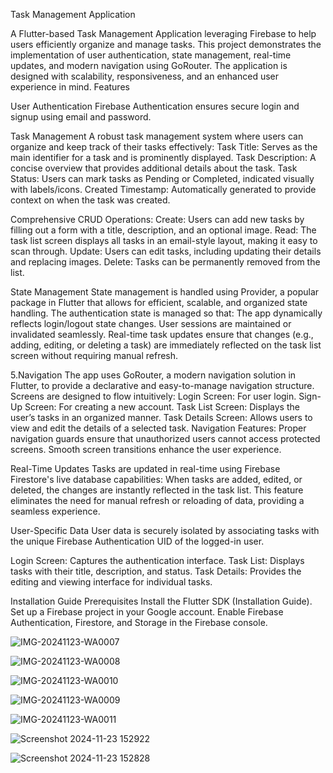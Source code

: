 Task Management Application

A Flutter-based Task Management Application leveraging Firebase to help users efficiently organize and manage tasks. This project demonstrates the implementation of user authentication, state management, real-time updates, and modern navigation using GoRouter. The application is designed with scalability, responsiveness, and an enhanced user experience in mind. Features

User Authentication Firebase Authentication ensures secure login and signup using email and password.

Task Management A robust task management system where users can organize and keep track of their tasks effectively: Task Title: Serves as the main identifier for a task and is prominently displayed. Task Description: A concise overview that provides additional details about the task. Task Status: Users can mark tasks as Pending or Completed, indicated visually with labels/icons. Created Timestamp: Automatically generated to provide context on when the task was created.

Comprehensive CRUD Operations: Create: Users can add new tasks by filling out a form with a title, description, and an optional image. Read: The task list screen displays all tasks in an email-style layout, making it easy to scan through. Update: Users can edit tasks, including updating their details and replacing images. Delete: Tasks can be permanently removed from the list.

State Management State management is handled using Provider, a popular package in Flutter that allows for efficient, scalable, and organized state handling. The authentication state is managed so that: The app dynamically reflects login/logout state changes. User sessions are maintained or invalidated seamlessly. Real-time task updates ensure that changes (e.g., adding, editing, or deleting a task) are immediately reflected on the task list screen without requiring manual refresh.

5.Navigation The app uses GoRouter, a modern navigation solution in Flutter, to provide a declarative and easy-to-manage navigation structure. Screens are designed to flow intuitively: Login Screen: For user login. Sign-Up Screen: For creating a new account. Task List Screen: Displays the user’s tasks in an organized manner. Task Details Screen: Allows users to view and edit the details of a selected task. Navigation Features: Proper navigation guards ensure that unauthorized users cannot access protected screens. Smooth screen transitions enhance the user experience.

Real-Time Updates Tasks are updated in real-time using Firebase Firestore's live database capabilities: When tasks are added, edited, or deleted, the changes are instantly reflected in the task list. This feature eliminates the need for manual refresh or reloading of data, providing a seamless experience.

User-Specific Data User data is securely isolated by associating tasks with the unique Firebase Authentication UID of the logged-in user.

Login Screen: Captures the authentication interface. Task List: Displays tasks with their title, description, and status. Task Details: Provides the editing and viewing interface for individual tasks.

Installation Guide Prerequisites Install the Flutter SDK (Installation Guide). Set up a Firebase project in your Google account. Enable Firebase Authentication, Firestore, and Storage in the Firebase console.

![IMG-20241123-WA0007](https://github.com/user-attachments/assets/4cc43e70-4eac-4f6f-878e-fbf9ea0dbdb9)

![IMG-20241123-WA0008](https://github.com/user-attachments/assets/e4937eed-f623-4611-bd8d-740b866fc202)

![IMG-20241123-WA0010](https://github.com/user-attachments/assets/66c919f6-34ed-49cf-8e5d-fbd2595e1b9e)

![IMG-20241123-WA0009](https://github.com/user-attachments/assets/e152226b-9d83-4604-a68b-228fc70c3ab9)

![IMG-20241123-WA0011](https://github.com/user-attachments/assets/95eebfda-b7bf-4c4b-a56e-32103c9a9c9a)

![Screenshot 2024-11-23 152922](https://github.com/user-attachments/assets/d42b6434-3a20-4b27-a731-8458e1e5617a)

![Screenshot 2024-11-23 152828](https://github.com/user-attachments/assets/c451e3b2-81af-45ba-8088-6ea3c4554d4f)

